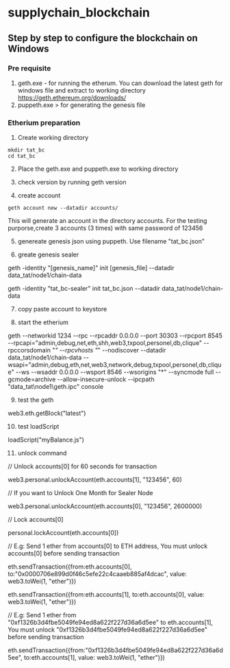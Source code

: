 # supplychain_blockchain

## Step by step to configure the blockchain on Windows

### Pre requisite
1. geth.exe - for running the etherum. You can download the latest geth for windows file and extract to working directory https://geth.ethereum.org/downloads/
2. puppeth.exe > for generating the genesis file

### Etherium preparation

1. Create working directory
````
mkdir tat_bc
cd tat_bc
````
2. Place the geth.exe and puppeth.exe to working directory

3. check version by running
geth version

4. create account
````
geth account new --datadir accounts/
````
This will generate an account in the directory accounts.
For the testing purporse,create 3 accounts (3 times) with same password of 123456

5. genereate genesis json using puppeth. Use filename "tat_bc.json"

6. greate genesis sealer

geth -identity "[genesis_name]" init [genesis_file] --datadir data_tat/node1/chain-data

geth -identity "tat_bc-sealer" init tat_bc.json --datadir data_tat/node1/chain-data

7. copy paste account to keystore

8. start the etherium

geth --networkid 1234 --rpc --rpcaddr 0.0.0.0 --port 30303 --rpcport 8545 --rpcapi="admin,debug,net,eth,shh,web3,txpool,personel,db,clique" --rpccorsdomain "*" --rpcvhosts "*" --nodiscover --datadir data_tat/node1/chain-data --wsapi="admin,debug,eth,net,web3,network,debug,txpool,personel,db,clique" --ws --wsaddr 0.0.0.0 --wsport 8546 --wsorigins "*" --syncmode full --gcmode=archive --allow-insecure-unlock --ipcpath "data_tat\node1\geth.ipc" console 

9. test the geth

web3.eth.getBlock("latest")

10. test loadScript

loadScript("myBalance.js")

11. unlock command

// Unlock accounts[0] for 60 seconds for transaction

web3.personal.unlockAccount(eth.accounts[1], "123456", 60)

// If you want to Unlock One Month for Sealer Node

web3.personal.unlockAccount(eth.accounts[0], "123456", 2600000)

// Lock accounts[0]

personal.lockAccount(eth.accounts[0])


// E.g: Send 1 ether from accounts[0] to ETH address, You must unlock accounts[0] before sending transaction

eth.sendTransaction({from:eth.accounts[0], to:"0x0000706e899d0f46c5efe22c4caaeb885af4dcac", value: web3.toWei(1, "ether")})

eth.sendTransaction({from:eth.accounts[1], to:eth.accounts[0], value: web3.toWei(1, "ether")})

// E.g: Send 1 ether from "0xf1326b3d4fbe5049fe94ed8a622f227d36a6d5ee" to eth.accounts[1], You must unlock "0xf1326b3d4fbe5049fe94ed8a622f227d36a6d5ee" before sending transaction

eth.sendTransaction({from:"0xf1326b3d4fbe5049fe94ed8a622f227d36a6d5ee", to:eth.accounts[1], value: web3.toWei(1, "ether")})


